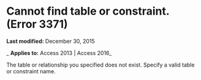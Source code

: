
# Cannot find table or constraint. (Error 3371)

 **Last modified:** December 30, 2015

 _ **Applies to:** Access 2013 | Access 2016_

The table or relationship you specified does not exist. Specify a valid table or constraint name.

